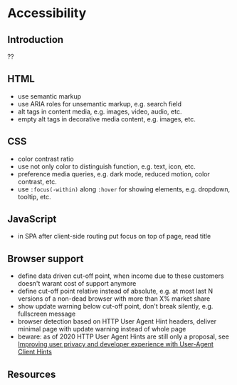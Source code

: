 # Accessibility

<!-- ToDo: Finish -->



## Introduction

??



## HTML

- use semantic markup
- use ARIA roles for unsemantic markup, e.g. search field
- alt tags in content media, e.g. images, video, audio, etc.
- empty alt tags in decorative media content, e.g. images, etc.



## CSS

- color contrast ratio
- use not only color to distinguish function, e.g. text, icon, etc. 
- preference media queries, e.g. dark mode, reduced motion, color contrast, etc.
- use `:focus(-within)` along `:hover` for showing elements, e.g. dropdown, tooltip, etc.



## JavaScript

- in SPA after client-side routing put focus on top of page, read title



## Browser support

- define data driven cut-off point, when income due to these customers doesn't warant cost of support anymore
- define cut-off point relative instead of absolute, e.g. at most last N versions of a non-dead browser with more than X% market share
- show update warning below cut-off point, don't break silently, e.g. fullscreen message
- browser detection based on HTTP User Agent Hint headers, deliver minimal page with update warning instead of whole page
- beware: as of 2020 HTTP User Agent Hints are still only a proposal, see [Improving user privacy and developer experience with User-Agent Client Hints](https://web.dev/user-agent-client-hints/)



## Resources